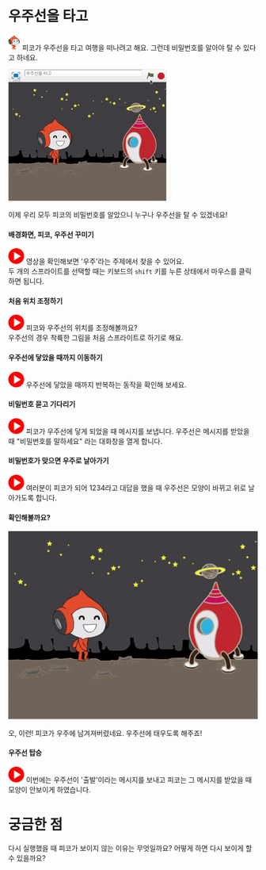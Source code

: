 # 우주선을 타고

![](/assets/pico.png) 피코가 우주선을 타고 여행을 떠나려고 해요. 그런데 비밀번호를 알아야 탈 수 있다고 하네요.  

![](/assets/ch06_preview.gif)

이제 우리 모두 피코의 비밀번호를 알았으니 누구나 우주선을 탈 수 있겠네요!

#### 배경화면, 피코, 우주선 꾸미기

[![](/assets/video.png)](http://s3.10mincoding.com/scratch-ko/ch06_01.mp4) 영상을 확인해보면 '우주'라는 주제에서 찾을 수 있어요.  
두 개의 스프라이트를 선택할 때는 키보드의 `shift` 키를 누른 상태에서 마우스를 클릭하면 됩니다.

#### 처음 위치 조정하기

[![](/assets/video.png)](http://s3.10mincoding.com/scratch-ko/ch06_02.mp4) 피코와 우주선의 위치를 조정해볼까요?  
우주선의 경우 착륙한 그림을 처음 스프라이트로 하기로 해요.

#### 우주선에 닿았을 때까지 이동하기

[![](/assets/video.png)](http://s3.10mincoding.com/scratch-ko/ch06_03.mp4) 우주선에 닿았을 때까지 반복하는 동작을 확인해 보세요.  

#### 비밀번호 묻고 기다리기

[![](/assets/video.png)](http://s3.10mincoding.com/scratch-ko/ch06_04.mp4) 피코가 우주선에 닿게 되었을 때 메시지를 보냅니다. 
우주선은 메시지를 받았을 때 "비밀번호를 말하세요" 라는 대화창을 열게 합니다.

#### 비밀번호가 맞으면 우주로 날아가기

[![](/assets/video.png)](http://s3.10mincoding.com/scratch-ko/ch06_05.mp4) 여러분이 피코가 되어 1234라고 대답을 했을 때 우주선은 모양이 바뀌고 위로 날아가도록 합니다.

#### 확인해볼까요?

![](/assets/ch06_07_preview.gif)

오, 이런! 피코가 우주에 남겨져버렸네요. 우주선에 태우도록 해주죠!
 
#### 우주선 탑승

[![](/assets/video.png)](http://s3.10mincoding.com/scratch-ko/ch06_07.mp4) 이번에는 우주선이 '출발'이라는 메시지를 보내고 피코는 그 메시지를 받았을 때 모양이 안보이게 하였습니다.  

# 궁금한 점

다시 실행했을 때 피코가 보이지 않는 이유는 무엇일까요? 어떻게 하면 다시 보이게 할 수 있을까요?
